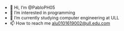 - 👋 Hi, I’m @PabloPH05
- 👀 I’m interested in programming 
- 🌱 I’m currently studying computer engineering at ULL
- 📫 How to reach me alu0101619002@ull.edu.com
<!---
PabloPH05/PabloPH05 is a ✨ special ✨ repository because its `README.md` (this file) appears on your GitHub profile.
You can click the Preview link to take a look at your changes.
--->
